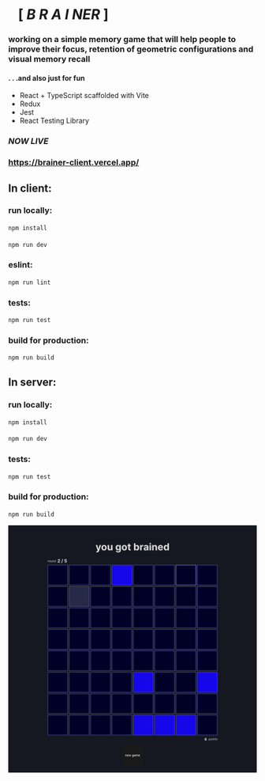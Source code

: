 # &nbsp;&nbsp; [ ***B R A I NER*** ]

### working on a simple memory game that will help people to improve their focus, retention of geometric configurations and visual memory recall

#### . . .and also just for fun

- React + TypeScript scaffolded with Vite
- Redux
- Jest
- React Testing Library

### _NOW LIVE_
### https://brainer-client.vercel.app/

## In client:

### run locally:

```bash
npm install

npm run dev
```

### eslint:

```bash
npm run lint
```

### tests:

```bash
npm run test
```

### build for production:

```bash
npm run build
```

## In server:

### run locally:

```bash
npm install

npm run dev
```

### tests:

```bash
npm run test
```

### build for production:

```bash
npm run build
```

![main board gameplay sample](/client/docs/board1.png)
